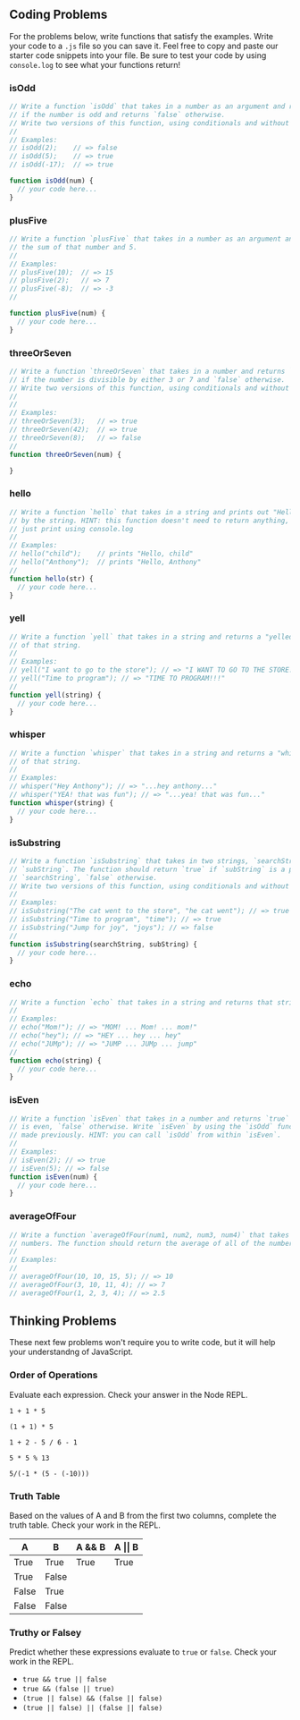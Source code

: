 ## Coding Problems

For the problems below, write functions that satisfy the examples. Write your code
to a `.js` file so you can save it. Feel free to copy and paste our starter code
snippets into your file. Be sure to test your code by using `console.log` to see what your functions
return!

### isOdd

```js
// Write a function `isOdd` that takes in a number as an argument and returns `true`
// if the number is odd and returns `false` otherwise.
// Write two versions of this function, using conditionals and without using conditionals
//
// Examples:
// isOdd(2);    // => false
// isOdd(5);    // => true
// isOdd(-17);  // => true

function isOdd(num) {
  // your code here...
}
```

### plusFive

```js
// Write a function `plusFive` that takes in a number as an argument and returns
// the sum of that number and 5.
//
// Examples:
// plusFive(10);  // => 15
// plusFive(2);   // => 7
// plusFive(-8);  // => -3
//

function plusFive(num) {
  // your code here...
}
```

### threeOrSeven

```js
// Write a function `threeOrSeven` that takes in a number and returns `true`
// if the number is divisible by either 3 or 7 and `false` otherwise.
// Write two versions of this function, using conditionals and without using conditionals
//
//
// Examples:
// threeOrSeven(3);   // => true
// threeOrSeven(42);  // => true
// threeOrSeven(8);   // => false
//
function threeOrSeven(num) {

}
```

### hello

```js
// Write a function `hello` that takes in a string and prints out "Hello, " followed
// by the string. HINT: this function doesn't need to return anything, it should
// just print using console.log
//
// Examples:
// hello("child");    // prints "Hello, child"
// hello("Anthony");  // prints "Hello, Anthony"
//
function hello(str) {
  // your code here...
}
```

### yell

```js
// Write a function `yell` that takes in a string and returns a "yelled" version
// of that string.
//
// Examples:
// yell("I want to go to the store"); // => "I WANT TO GO TO THE STORE!!!"
// yell("Time to program"); // => "TIME TO PROGRAM!!!"
//
function yell(string) {
  // your code here...
}
```

### whisper

```js
// Write a function `whisper` that takes in a string and returns a "whispered" version
// of that string.
//
// Examples:
// whisper("Hey Anthony"); // => "...hey anthony..."
// whisper("YEA! that was fun"); // => "...yea! that was fun..."
function whisper(string) {
  // your code here...
}
```

### isSubstring

```js
// Write a function `isSubstring` that takes in two strings, `searchString` and
// `subString`. The function should return `true` if `subString` is a part of the
// `searchString`, `false` otherwise.
// Write two versions of this function, using conditionals and without using conditionals
//
// Examples:
// isSubstring("The cat went to the store", "he cat went"); // => true
// isSubstring("Time to program", "time"); // => true
// isSubstring("Jump for joy", "joys"); // => false
//
function isSubstring(searchString, subString) {
  // your code here...
}
```

### echo
```js
// Write a function `echo` that takes in a string and returns that string "echo-ized".
//
// Examples:
// echo("Mom!"); // => "MOM! ... Mom! ... mom!"
// echo("hey"); // => "HEY ... hey ... hey"
// echo("JUMp"); // => "JUMP ... JUMp ... jump"
//
function echo(string) {
  // your code here...
}
```

### isEven
```js
// Write a function `isEven` that takes in a number and returns `true` if the number
// is even, `false` otherwise. Write `isEven` by using the `isOdd` function you
// made previously. HINT: you can call `isOdd` from within `isEven`.
//
// Examples:
// isEven(2); // => true
// isEven(5); // => false
function isEven(num) {
  // your code here...
}
```

### averageOfFour

```js
// Write a function `averageOfFour(num1, num2, num3, num4)` that takes in four
// numbers. The function should return the average of all of the numbers.
//
// Examples:
//
// averageOfFour(10, 10, 15, 5); // => 10
// averageOfFour(3, 10, 11, 4); // => 7
// averageOfFour(1, 2, 3, 4); // => 2.5
```

## Thinking Problems

These next few problems won't require you to write code, but it will help your understandng of JavaScript.

### Order of Operations

Evaluate each expression. Check your answer in the Node REPL.

`1 + 1 * 5`

`(1 + 1) * 5`

`1 + 2 - 5 / 6 - 1`

`5 * 5 % 13`

`5/(-1 * (5 - (-10)))`

### Truth Table

Based on the values of A and B from the first two 
columns, complete the truth table. Check your work in the REPL.

   A   |   B   | A && B  | A &#124;&#124; B
-------|-------|---------|-----------------
 True  | True  |  True   |      True        
 True  | False |         |                 
 False | True  |         |                 
 False | False |         |                 


### Truthy or Falsey

Predict whether these expressions evaluate to `true` or `false`. Check your work in the REPL.

* `true && true || false`
* `true && (false || true)`
* `(true || false) && (false || false)`
* `(true || false) || (false || false)`
